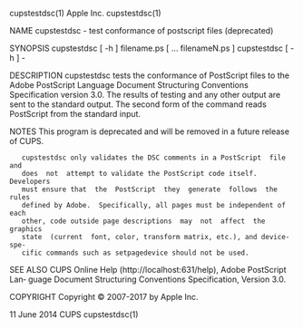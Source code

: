 cupstestdsc(1)                    Apple Inc.                   cupstestdsc(1)

NAME
       cupstestdsc - test conformance of postscript files (deprecated)

SYNOPSIS
       cupstestdsc [ -h ] filename.ps [ ...  filenameN.ps ]
       cupstestdsc [ -h ] -

DESCRIPTION
       cupstestdsc  tests  the  conformance  of PostScript files to the Adobe
       PostScript Language  Document  Structuring  Conventions  Specification
       version  3.0.  The results of testing and any other output are sent to
       the standard output.  The second form of the command reads  PostScript
       from the standard input.

NOTES
       This  program is deprecated and will be removed in a future release of
       CUPS.

       cupstestdsc only validates the DSC comments in a PostScript  file  and
       does  not  attempt to validate the PostScript code itself.  Developers
       must ensure that  the  PostScript  they  generate  follows  the  rules
       defined by Adobe.  Specifically, all pages must be independent of each
       other, code outside page descriptions  may  not  affect  the  graphics
       state  (current  font, color, transform matrix, etc.), and device-spe‐
       cific commands such as setpagedevice should not be used.

SEE ALSO
       CUPS Online Help (http://localhost:631/help),  Adobe  PostScript  Lan‐
       guage Document Structuring Conventions Specification, Version 3.0.

COPYRIGHT
       Copyright © 2007-2017 by Apple Inc.

11 June 2014                         CUPS                      cupstestdsc(1)
